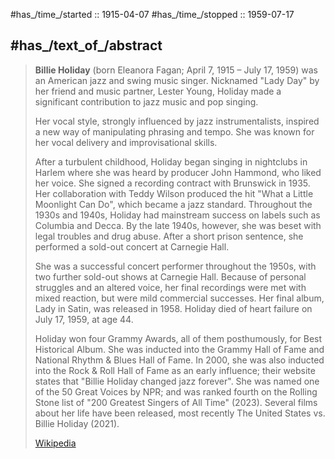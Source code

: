 ﻿---
aliases:
- "Eleanora Fagan"
- "Lady Day"
---

#has_/time_/started :: 1915-04-07 
#has_/time_/stopped :: 1959-07-17 

## #has_/text_of_/abstract 

> **Billie Holiday** (born Eleanora Fagan; April 7, 1915 – July 17, 1959) 
> was an American jazz and swing music singer. 
> Nicknamed "Lady Day" by her friend and music partner, Lester Young, 
> Holiday made a significant contribution to jazz music and pop singing. 
> 
> Her vocal style, strongly influenced by jazz instrumentalists, 
> inspired a new way of manipulating phrasing and tempo. 
> She was known for her vocal delivery and improvisational skills.
>
> After a turbulent childhood, Holiday began singing in nightclubs in Harlem 
> where she was heard by producer John Hammond, who liked her voice. 
> She signed a recording contract with Brunswick in 1935. 
> Her collaboration with Teddy Wilson produced the hit "What a Little Moonlight Can Do", 
> which became a jazz standard. 
> Throughout the 1930s and 1940s, Holiday 
> had mainstream success on labels such as Columbia and Decca. 
> By the late 1940s, however, she was beset with legal troubles and drug abuse. 
> After a short prison sentence, she performed a sold-out concert at Carnegie Hall.
>
> She was a successful concert performer throughout the 1950s, 
> with two further sold-out shows at Carnegie Hall. 
> Because of personal struggles and an altered voice, 
> her final recordings were met with mixed reaction, but were mild commercial successes. 
> Her final album, Lady in Satin, was released in 1958. 
> Holiday died of heart failure on July 17, 1959, at age 44.
>
> Holiday won four Grammy Awards, all of them posthumously, for Best Historical Album. 
> She was inducted into the Grammy Hall of Fame and National Rhythm & Blues Hall of Fame. 
> In 2000, she was also inducted into the Rock & Roll Hall of Fame as an early influence; 
> their website states that "Billie Holiday changed jazz forever". 
> She was named one of the 50 Great Voices by NPR; and was 
> ranked fourth on the Rolling Stone list of "200 Greatest Singers of All Time" (2023). 
> Several films about her life have been released, 
> most recently The United States vs. Billie Holiday (2021).
>
> [Wikipedia](https://en.wikipedia.org/wiki/Billie%20Holiday) 


